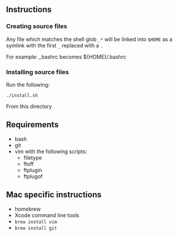 ## Instructions
### Creating source files
Any file which matches the shell glob `_*` will be linked into `$HOME` as a symlink with the first `_`
replaced with a `.`

For example: _bashrc becomes ${HOME}/.bashrc

### Installing source files
Run the following:

    ./install.sh

From this directory

## Requirements
* bash
* git
* vim with the following scripts:
  * filetype
  * ftoff
  * ftplugin
  * ftplugof

## Mac specific instructions
* homebrew
* Xcode command line tools
* ```brew install vim```
* ```brew install git```
